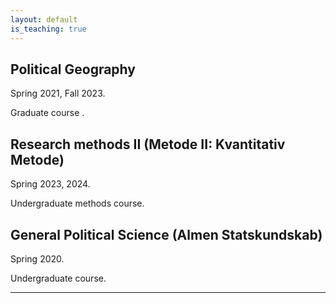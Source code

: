 ```yaml
---
layout: default
is_teaching: true
---
```

## Political Geography 
Spring 2021, Fall 2023. 

Graduate course .

## Research methods II (Metode II: Kvantitativ Metode)
Spring 2023, 2024.

Undergraduate methods course.

## General Political Science (Almen Statskundskab)
Spring 2020.

Undergraduate course.

---
